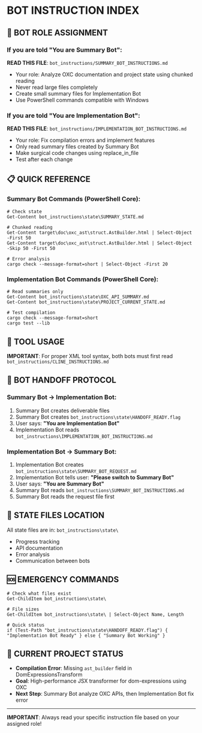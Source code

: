 # BOT INSTRUCTION INDEX

## 🤖 BOT ROLE ASSIGNMENT

### If you are told "You are Summary Bot":
**READ THIS FILE**: `bot_instructions/SUMMARY_BOT_INSTRUCTIONS.md`
- Your role: Analyze OXC documentation and project state using chunked reading
- Never read large files completely
- Create small summary files for Implementation Bot
- Use PowerShell commands compatible with Windows

### If you are told "You are Implementation Bot":
**READ THIS FILE**: `bot_instructions/IMPLEMENTATION_BOT_INSTRUCTIONS.md`
- Your role: Fix compilation errors and implement features
- Only read summary files created by Summary Bot
- Make surgical code changes using replace_in_file
- Test after each change

## 📋 QUICK REFERENCE

### Summary Bot Commands (PowerShell Core):
```pwsh
# Check state
Get-Content bot_instructions\state\SUMMARY_STATE.md

# Chunked reading
Get-Content target\doc\oxc_ast\struct.AstBuilder.html | Select-Object -First 50
Get-Content target\doc\oxc_ast\struct.AstBuilder.html | Select-Object -Skip 50 -First 50

# Error analysis  
cargo check --message-format=short | Select-Object -First 20
```

### Implementation Bot Commands (PowerShell Core):
```pwsh
# Read summaries only
Get-Content bot_instructions\state\OXC_API_SUMMARY.md
Get-Content bot_instructions\state\PROJECT_CURRENT_STATE.md

# Test compilation
cargo check --message-format=short
cargo test --lib
```

## 🔧 TOOL USAGE
**IMPORTANT**: For proper XML tool syntax, both bots must first read `bot_instructions/CLINE_INSTRUCTIONS.md`

## 🔄 BOT HANDOFF PROTOCOL

### Summary Bot → Implementation Bot:
1. Summary Bot creates deliverable files
2. Summary Bot creates `bot_instructions\state\HANDOFF_READY.flag`
3. User says: **"You are Implementation Bot"**
4. Implementation Bot reads `bot_instructions\IMPLEMENTATION_BOT_INSTRUCTIONS.md`

### Implementation Bot → Summary Bot:
1. Implementation Bot creates `bot_instructions\state\SUMMARY_BOT_REQUEST.md`
2. Implementation Bot tells user: **"Please switch to Summary Bot"**  
3. User says: **"You are Summary Bot"**
4. Summary Bot reads `bot_instructions\SUMMARY_BOT_INSTRUCTIONS.md`
5. Summary Bot reads the request file first

## 📁 STATE FILES LOCATION
All state files are in: `bot_instructions\state\`
- Progress tracking
- API documentation
- Error analysis
- Communication between bots

## 🆘 EMERGENCY COMMANDS
```pwsh
# Check what files exist
Get-ChildItem bot_instructions\state\

# File sizes
Get-ChildItem bot_instructions\state\ | Select-Object Name, Length

# Quick status
if (Test-Path "bot_instructions\state\HANDOFF_READY.flag") { "Implementation Bot Ready" } else { "Summary Bot Working" }
```

## 🎯 CURRENT PROJECT STATUS
- **Compilation Error**: Missing `ast_builder` field in DomExpressionsTransform
- **Goal**: High-performance JSX transformer for dom-expressions using OXC
- **Next Step**: Summary Bot analyze OXC APIs, then Implementation Bot fix error

---
**IMPORTANT**: Always read your specific instruction file based on your assigned role!
